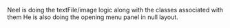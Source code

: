 Neel is doing the textFile/image logic along with the classes associated with them
He is also doing the opening menu panel in null layout.
